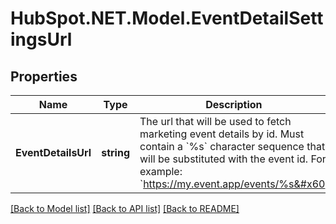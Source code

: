 # HubSpot.NET.Model.EventDetailSettingsUrl

## Properties

Name | Type | Description | Notes
------------ | ------------- | ------------- | -------------
**EventDetailsUrl** | **string** | The url that will be used to fetch marketing event details by id. Must contain a &#x60;%s&#x60; character sequence that will be substituted with the event id. For example: &#x60;https://my.event.app/events/%s&#x60; | 

[[Back to Model list]](../README.md#documentation-for-models) [[Back to API list]](../README.md#documentation-for-api-endpoints) [[Back to README]](../README.md)

